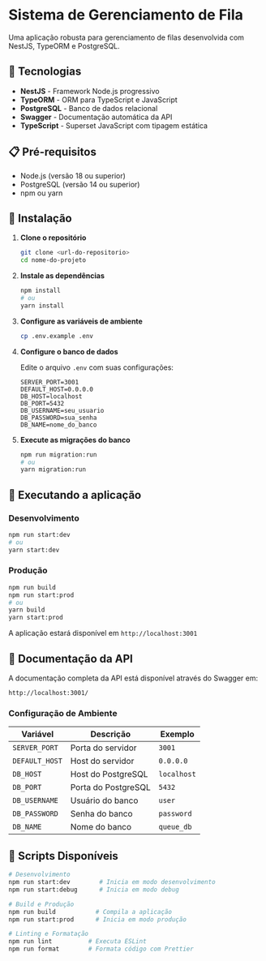 # Sistema de Gerenciamento de Fila

Uma aplicação robusta para gerenciamento de filas desenvolvida com NestJS, TypeORM e PostgreSQL.

## 🚀 Tecnologias

- **NestJS** - Framework Node.js progressivo
- **TypeORM** - ORM para TypeScript e JavaScript
- **PostgreSQL** - Banco de dados relacional
- **Swagger** - Documentação automática da API
- **TypeScript** - Superset JavaScript com tipagem estática

## 📋 Pré-requisitos

- Node.js (versão 18 ou superior)
- PostgreSQL (versão 14 ou superior)
- npm ou yarn

## 🔧 Instalação

1. **Clone o repositório**
   ```bash
   git clone <url-do-repositorio>
   cd nome-do-projeto
   ```

2. **Instale as dependências**
   ```bash
   npm install
   # ou
   yarn install
   ```

3. **Configure as variáveis de ambiente**
   ```bash
   cp .env.example .env
   ```

4. **Configure o banco de dados**
   
   Edite o arquivo `.env` com suas configurações:
   ```env
   SERVER_PORT=3001
   DEFAULT_HOST=0.0.0.0
   DB_HOST=localhost
   DB_PORT=5432
   DB_USERNAME=seu_usuario
   DB_PASSWORD=sua_senha
   DB_NAME=nome_do_banco
   ```

5. **Execute as migrações do banco**
   ```bash
   npm run migration:run
   # ou
   yarn migration:run
   ```

## 🚀 Executando a aplicação

### Desenvolvimento
```bash
npm run start:dev
# ou
yarn start:dev
```

### Produção
```bash
npm run build
npm run start:prod
# ou
yarn build
yarn start:prod
```

A aplicação estará disponível em `http://localhost:3001`

## 📖 Documentação da API

A documentação completa da API está disponível através do Swagger em:
```
http://localhost:3001/
```

### Configuração de Ambiente

| Variável | Descrição | Exemplo |
|----------|-----------|---------|
| `SERVER_PORT` | Porta do servidor | `3001` |
| `DEFAULT_HOST` | Host do servidor | `0.0.0.0` |
| `DB_HOST` | Host do PostgreSQL | `localhost` |
| `DB_PORT` | Porta do PostgreSQL | `5432` |
| `DB_USERNAME` | Usuário do banco | `user` |
| `DB_PASSWORD` | Senha do banco | `password` |
| `DB_NAME` | Nome do banco | `queue_db` |

## 🔄 Scripts Disponíveis

```bash
# Desenvolvimento
npm run start:dev        # Inicia em modo desenvolvimento
npm run start:debug      # Inicia em modo debug

# Build e Produção
npm run build           # Compila a aplicação
npm run start:prod      # Inicia em modo produção

# Linting e Formatação
npm run lint          # Executa ESLint
npm run format        # Formata código com Prettier
```